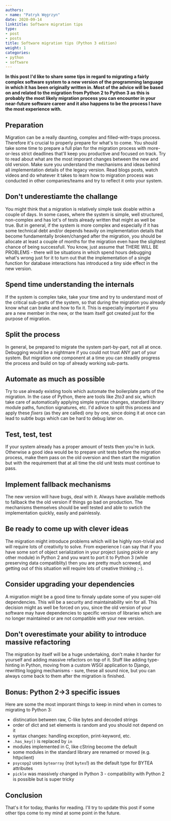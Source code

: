 ```yaml
---
authors:
- name: "Patryk Węgrzyn"
date: 2020-09-14
linktitle: Software migration tips 
type:
- post 
- posts
title: Software migration tips (Python 3 edition)
weight: 1
categories:
- python
- software
---
```


**In this post I'd like to share some tips in regard to migrating a fairly complex software system to a new version
of the programming language in which it has been originally written in. Most of the advice will be based on and related to the migration
from Python 2 to Python 3 as this is probably the most likely migration process you can encounter in your near-future software career and it also happens to be
the process I have the most experience with.** 

Preparation
--------
Migration can be a really daunting, complex and filled-with-traps process. Therefore it's crucial to properly prepare for what's to come. You should take some
time to prepare a full plan for the migration process with more-or-less strict deadlines that'll keep you productive and focused on track. Try to read about what
are the most imporant changes between the new and old version. Make sure you understand the mechanisms and ideas behind all implementation details of the legacy version.
Read blogs posts, watch videos and do whatever it takes to learn how to migration process was conducted in other companies/teams and try to reflect it onto your system.

Don't underestiamte the challange
--------
You might think that a migration is relatively simple task doable within a couple of days. In some cases, where the system is simple, well structured, non-complex and has lot's
of tests already written that might as well be true. But in general, if the system is more complex and especially if it has some technical debt and/or depends heavily on implementation
details that become fundamentally broken/changed after the migration, you should be allocate at least a couple of months for the migration even have the slightest chance of being successfull. You know, just assume that THERE WILL BE PROBLEMS - there will be situations in which spend hours debugging what's wrong just for it to turn out that the implementation
of a single function for database interactions has introduced a tiny side effect in the new version.

Spend time understanding the internals
--------
If the system is complex take, take your time and try to understand most of the critical sub-parts of the system, so that during the migration you already know what can brake and how to fix it. This is especially important if you are a new member in the new, or the team itself got created just for the purpose of migration.

Split the process
--------
In general, be prepared to migrate the system part-by-part, not all at once. Debugging would be a nightmare if you could not trust ANY part of your system. But migration one component
at a time you can steadily progress the process and build on top of already working sub-parts.

Automate as much as possible
--------
Try to use already existing tools which automate the boilerplate parts of the migration. In the case of Python, there are tools like *2to3* and *six*, which take care of automatically applying simple syntax changes, standard library module paths, function signatures, etc. I'd adivce to split this process and apply these *fixers* (as they are called) ony by one, since doing it at once can lead to subtle bugs which can be hard to debug later on.

Test, test, test
--------
If your system already has a proper amount of tests then you're in luck. Otherwise a good idea would be to prepare unit tests before the migration process, make them pass on the old oversion and then start the migration but with the requirement that at all time the old unit tests must continue to pass.

Implement fallback mechanisms
--------
The new version will have bugs, deal with it. Always have available methods to fallback the the old version if things go bad on production. The mechanisms themselves should be well tested and able to swtich the implementation quickly, easily and painlessly.

Be ready to come up with clever ideas
--------
The migration might introduce problems which will be highly non-trivial and will require lots of creativity to solve. From experience I can say that if you have some sort of object serialization in your project (using *pickle* or any other module) in Python 2 and you want to port it to Python 3 (while preserving data compatiblity) then you are pretty much screwed, and getting out of this situation will require lots of creative thinking ;-).

Consider upgrading your dependencies
--------
A migration might be a good time to finnaly update some of you super-old dependencies. This will be a security and maintainability win for all. This decision might as well be forced on you, since the old version of your software may have dependencies to specific version of libraries which are no longer maintained or are not compatible with your new version.

Don't overestimate your ability to introduce massive refactoring
--------
The migration by itself will be a huge undertaking, don't make it harder for yourself and adding massive refactors on top of it. Stuff like adding type-hinting in Python, moving from a custom WSGI application to Django, rewritting logging mechanisms - sure, these all sound nice, but you can always come back to them after the migration is finished.

Bonus: Python 2->3 specific issues
--------
Here are some the most imporant things to keep in mind when in comes to migrating to Python 3:
* distincation between raw, C-like bytes and decoded strings
* order of dict and set elements is random and you should not depend on it
* syntax changes: handling exception, print-keyword, etc.
* ```.has_key()``` is replaced by ```in```
* modules implemented in C, like cString become the default
* some modules in the standard library are renamed or moved (e.g. httpclient)
* ```psycopg2``` uses ```bytearray``` (not ```bytes```!) as the default type for BYTEA attributes
* ```pickle``` was massively changed in Python 3 - compatibility with Python 2 is possible but is super tricky

Conclusion
--------
That's it for today, thanks for reading. I'll try to update this post if some other tips come to my mind at some point in the future.
